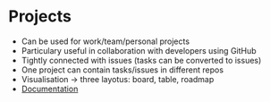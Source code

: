 # Projects
- Can be used for work/team/personal projects
- Particulary useful in collaboration with developers using GitHub
- Tightly connected with issues (tasks can be converted to issues)
- One project can contain tasks/issues in different repos
- Visualisation -> three layotus: board, table, roadmap
- [Documentation](https://docs.github.com/en/issues/planning-and-tracking-with-projects/learning-about-projects/about-projects)
